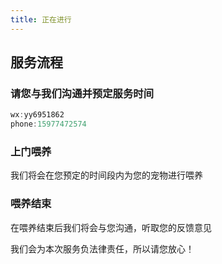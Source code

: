 ```yaml
---
title: 正在进行
---
```


<script>
  import { InfoBar } from "fluent-svelte";
</script>

## 服务流程

###  请您与我们沟通并预定服务时间
```js
wx:yy6951862
phone:15977472574
```

### 上门喂养
我们将会在您预定的时间段内为您的宠物进行喂养

### 喂养结束
在喂养结束后我们将会与您沟通，听取您的反馈意见



<InfoBar title = "注意" severity="caution">
我们会为本次服务负法律责任，所以请您放心！
</InfoBar>

<br/>

